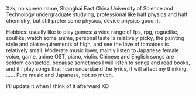 Xzk, no screen name, Shanghai East China University of Science and Technology undergraduate studying, professional like half physics and half chemistry, but still prefer some physics, device physics good :). 

Hobbies: usually like to play games: a wide range of fps, rpg, roguelike, soullike; watch some anime, personal taste is relatively picky, the painting style and plot requirements of high, and see the love of tomatoes is relatively small. Moderate music lover, mainly listen to Japanese female voice, game, anime OST, piano, violin. Chinese and English songs are seldom contacted, because sometimes I will listen to songs and read books, and if I play songs that I can understand the lyrics, it will affect my thinking. ...... Pure music and Japanese, not so much. 

I'll update it when I think of it afterward XD
